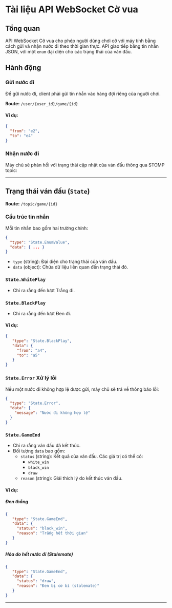 # Tài liệu API WebSocket Cờ vua

## Tổng quan
API WebSocket Cờ vua cho phép người dùng chơi cờ với máy tính bằng cách gửi và nhận nước đi theo thời gian thực. API giao tiếp bằng tin nhắn JSON, với một `enum` đại diện cho các trạng thái của ván đấu.


## Hành động
### Gửi nước đi
Để gửi nước đi, client phải gửi tin nhắn vào hàng đợi riêng của người chơi.

**Route:** `/user/{user_id}/game/{id}`

#### Ví dụ:
```json
{
  "from": "e2",
  "to": "e4"
}
```

### Nhận nước đi
Máy chủ sẽ phản hồi với trạng thái cập nhật của ván đấu thông qua STOMP topic:

---


## Trạng thái ván đấu (`State`)

**Route:** `/topic/game/{id}`


### Cấu trúc tin nhắn
Mỗi tin nhắn bao gồm hai trường chính:
```json
{
  "type": "State.EnumValue",
  "data": { ... }
}
```
- `type` (string): Đại diện cho trạng thái của ván đấu.
- `data` (object): Chứa dữ liệu liên quan đến trạng thái đó.

### `State.WhitePlay`
- Chỉ ra rằng đến lượt Trắng đi.

### `State.BlackPlay`
- Chỉ ra rằng đến lượt Đen đi.

#### Ví dụ:
```json
{
   "type": "State.BlackPlay",
   "data": {
     "from": "a4",
     "to": "a5"
   }
}
```

### `State.Error` Xử lý lỗi
Nếu một nước đi không hợp lệ được gửi, máy chủ sẽ trả về thông báo lỗi:
```json
{
  "type": "State.Error",
  "data": {
    "message": "Nước đi không hợp lệ"
  }
}
```

### `State.GameEnd`
- Chỉ ra rằng ván đấu đã kết thúc.
- Đối tượng `data` bao gồm:
  - `status` (string): Kết quả của ván đấu. Các giá trị có thể có:
    - `white_win`
    - `black_win`
    - `draw`
  - `reason` (string): Giải thích lý do kết thúc ván đấu.

#### Ví dụ:
##### Đen thắng
```json
{
   "type": "State.GameEnd",
   "data": {
     "status": "black_win",
     "reason": "Trắng hết thời gian"
   }
}
```

##### Hòa do hết nước đi (Stalemate)
```json
{
   "type": "State.GameEnd",
   "data": {
     "status": "draw",
     "reason": "Đen bị cờ bí (stalemate)"
   }
}
```

---



